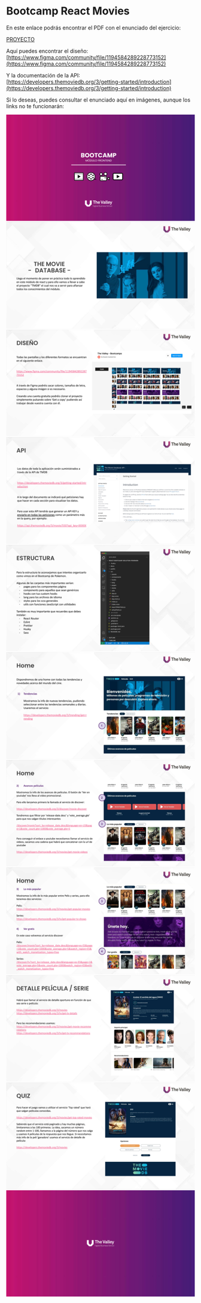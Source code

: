 # Bootcamp React Movies

En este enlace podrás encontrar el PDF con el enunciado del ejercicio:

[PROYECTO](/assets/WD-BC2-FILMS.pdf)

Aquí puedes encontrar el diseño:
[https://www.figma.com/community/file/1194584289228773152](https://www.figma.com/community/file/1194584289228773152)

Y la documentación de la API:
[https://developers.themoviedb.org/3/getting-started/introduction](https://developers.themoviedb.org/3/getting-started/introduction)

Si lo deseas, puedes consultar el enunciado aquí en imágenes, aunque los links no te funcionarán:

![1](/assets/1.jpg)
![2](/assets/2.jpg)
![3](/assets/3.jpg)
![4](/assets/4.jpg)
![5](/assets/5.jpg)
![6](/assets/6.jpg)
![7](/assets/7.jpg)
![8](/assets/8.jpg)
![9](/assets/9.jpg)
![10](/assets/10.jpg)
![11](/assets/11.jpg)
